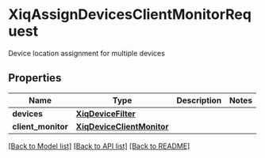 # XiqAssignDevicesClientMonitorRequest

Device location assignment for multiple devices
## Properties
Name | Type | Description | Notes
------------ | ------------- | ------------- | -------------
**devices** | [**XiqDeviceFilter**](XiqDeviceFilter.md) |  | 
**client_monitor** | [**XiqDeviceClientMonitor**](XiqDeviceClientMonitor.md) |  | 

[[Back to Model list]](../README.md#documentation-for-models) [[Back to API list]](../README.md#documentation-for-api-endpoints) [[Back to README]](../README.md)


